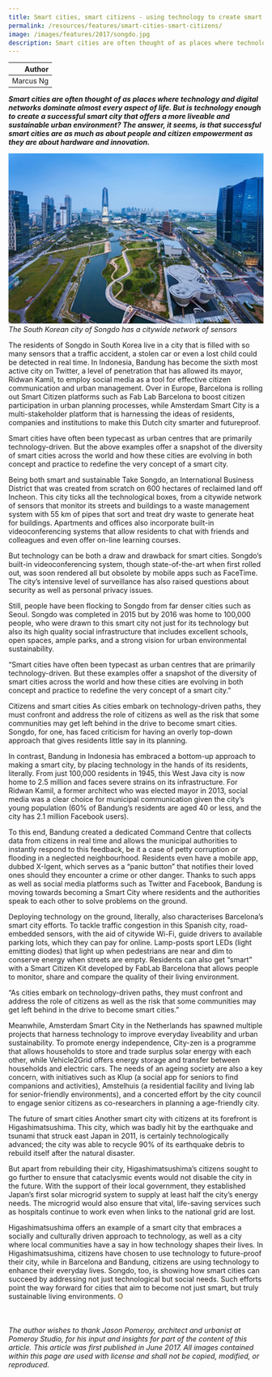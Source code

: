 ```yaml
---
title: Smart cities, smart citizens - using technology to create smart and sustainable urban environments
permalink: /resources/features/smart-cities-smart-citizens/
image: /images/features/2017/songdo.jpg
description: Smart cities are often thought of as places where technology and digital networks dominate almost every aspect of life. But is technology enough to create a successful smart city that offers a more liveable and sustainable urban environment? The answer, it seems, is that successful smart cities are as much as about people and citizen empowerment as they are about hardware and innovation.
---
```


| Author |
|---:|
| Marcus Ng |

***Smart cities are often thought of as places where technology and digital networks dominate almost every aspect of life. But is technology enough to create a successful smart city that offers a more liveable and sustainable urban environment? The answer, it seems, is that successful smart cities are as much as about people and citizen empowerment as they are about hardware and innovation.***

![The South Korean city of Songdo](/images/features/2017/songdo.jpg/)*The South Korean city of Songdo has a citywide network of sensors*

The residents of Songdo in South Korea live in a city that is filled with so many sensors that a traffic accident, a stolen car or even a lost child could be detected in real time. In Indonesia, Bandung has become the sixth most active city on Twitter, a level of penetration that has allowed its mayor, Ridwan Kamil, to employ social media as a tool for effective citizen communication and urban management. Over in Europe, Barcelona is rolling out Smart Citizen platforms such as Fab Lab Barcelona to boost citizen participation in urban planning processes, while Amsterdam Smart City is a multi-stakeholder platform that is harnessing the ideas of residents, companies and institutions to make this Dutch city smarter and futureproof.

Smart cities have often been typecast as urban centres that are primarily technology-driven. But the above examples offer a snapshot of the diversity of smart cities across the world and how these cities are evolving in both concept and practice to redefine the very concept of a smart city.

Being both smart and sustainable
Take Songdo, an International Business District that was created from scratch on 600 hectares of reclaimed land off Incheon. This city ticks all the technological boxes, from a citywide network of sensors that monitor its streets and buildings to a waste management system with 55 km of pipes that sort and treat dry waste to generate heat for buildings. Apartments and offices also incorporate built-in videoconferencing systems that allow residents to chat with friends and colleagues and even offer on-line learning courses.

But technology can be both a draw and drawback for smart cities. Songdo’s built-in videoconferencing system, though state-of-the-art when first rolled out, was soon rendered all but obsolete by mobile apps such as FaceTime. The city’s intensive level of surveillance has also raised questions about security as well as personal privacy issues.

Still, people have been flocking to Songdo from far denser cities such as Seoul. Songdo was completed in 2015 but by 2016 was home to 100,000 people, who were drawn to this smart city not just for its technology but also its high quality social infrastructure that includes excellent schools, open spaces, ample parks, and a strong vision for urban environmental sustainability.

“Smart cities have often been typecast as urban centres that are primarily technology-driven. But these examples offer a snapshot of the diversity of smart cities across the world and how these cities are evolving in both concept and practice to redefine the very concept of a smart city.”

Citizens and smart cities
As cities embark on technology-driven paths, they must confront and address the role of citizens as well as the risk that some communities may get left behind in the drive to become smart cities. Songdo, for one, has faced criticism for having an overly top-down approach that gives residents little say in its planning.

In contrast, Bandung in Indonesia has embraced a bottom-up approach to making a smart city, by placing technology in the hands of its residents, literally. From just 100,000 residents in 1945, this West Java city is now home to 2.5 million and faces severe strains on its infrastructure. For Ridwan Kamil, a former architect who was elected mayor in 2013, social media was a clear choice for municipal communication given the city’s young population (60% of Bandung’s residents are aged 40 or less, and the city has 2.1 million Facebook users).

To this end, Bandung created a dedicated Command Centre that collects data from citizens in real time and allows the municipal authorities to instantly respond to this feedback, be it a case of petty corruption or flooding in a neglected neighbourhood. Residents even have a mobile app, dubbed X-Igent, which serves as a “panic button” that notifies their loved ones should they encounter a crime or other danger. Thanks to such apps as well as social media platforms such as Twitter and Facebook, Bandung is moving towards becoming a Smart City where residents and the authorities speak to each other to solve problems on the ground.

Deploying technology on the ground, literally, also characterises Barcelona’s smart city efforts. To tackle traffic congestion in this Spanish city, road-embedded sensors, with the aid of citywide Wi-Fi, guide drivers to available parking lots, which they can pay for online. Lamp-posts sport LEDs (light emitting diodes) that light up when pedestrians are near and dim to conserve energy when streets are empty. Residents can also get “smart” with a Smart Citizen Kit developed by FabLab Barcelona that allows people to monitor, share and compare the quality of their living environment.

“As cities embark on technology-driven paths, they must confront and address the role of citizens as well as the risk that some communities may get left behind in the drive to become smart cities.”

Meanwhile, Amsterdam Smart City in the Netherlands has spawned multiple projects that harness technology to improve everyday liveability and urban sustainability. To promote energy independence, City-zen is a programme that allows households to store and trade surplus solar energy with each other, while Vehicle2Grid offers energy storage and transfer between households and electric cars. The needs of an ageing society are also a key concern, with initiatives such as Klup (a social app for seniors to find companions and activities), Amstelhuis (a residential facility and living lab for senior-friendly environments), and a concerted effort by the city council to engage senior citizens as co-researchers in planning a age-friendly city.

The future of smart cities
Another smart city with citizens at its forefront is Higashimatsushima. This city, which was badly hit by the earthquake and tsunami that struck east Japan in 2011, is certainly technologically advanced; the city was able to recycle 90% of its earthquake debris to rebuild itself after the natural disaster.

But apart from rebuilding their city, Higashimatsushima’s citizens sought to go further to ensure that cataclysmic events would not disable the city in the future. With the support of their local government, they established Japan’s first solar microgrid system to supply at least half the city’s energy needs. The microgrid would also ensure that vital, life-saving services such as hospitals continue to work even when links to the national grid are lost.

Higashimatsushima offers an example of a smart city that embraces a socially and culturally driven approach to technology, as well as a city where local communities have a say in how technology shapes their lives. In Higashimatsushima, citizens have chosen to use technology to future-proof their city, while in Barcelona and Bandung, citizens are using technology to enhance their everyday lives. Songdo, too, is showing how smart cities can succeed by addressing not just technological but social needs. Such efforts point the way forward for cities that aim to become not just smart, but truly sustainable living environments. **<font color="#967942">O</font>**

<br>

###### *The author wishes to thank Jason Pomeroy, architect and urbanist at Pomeroy Studio, for his input and insights for part of the content of this article. This article was first published in June 2017. All images contained within this page are used with license and shall not be copied, modified, or reproduced.*

